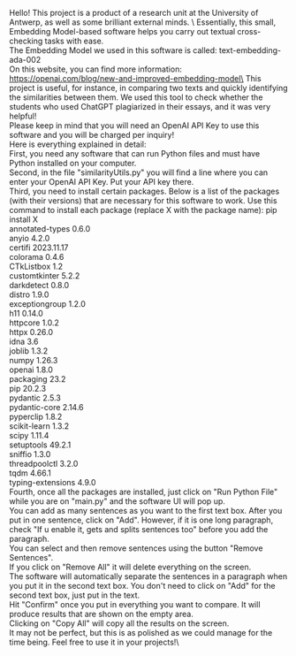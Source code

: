 Hello! 
This project is a product of a research unit at the University of Antwerp, as well as some brilliant external minds. \ 
Essentially, this small, Embedding Model-based software helps you carry out textual cross-checking tasks with ease.\
The Embedding Model we used in this software is called: text-embedding-ada-002\
On this website, you can find more information: https://openai.com/blog/new-and-improved-embedding-model\
This project is useful, for instance, in comparing two texts and quickly identifying the similarities between them. We used this tool to check whether the students who used ChatGPT plagiarized in their essays, and it was very helpful!\
Please keep in mind that you will need an OpenAI API Key to use this software and you will be charged per inquiry!\
Here is everything explained in detail:\
First, you need any software that can run Python files and must have Python installed on your computer.\
Second, in the file "similarityUtils.py" you will find a line where you can enter your OpenAI API Key. Put your API key there.\
Third, you need to install certain packages. Below is a list of the packages (with their versions) that are necessary for this software to work. Use this command to install each package (replace X with the package name): pip install X\
annotated-types   0.6.0\
anyio             4.2.0\
certifi           2023.11.17\
colorama          0.4.6\
CTkListbox        1.2\
customtkinter     5.2.2\
darkdetect        0.8.0\
distro            1.9.0\
exceptiongroup    1.2.0\
h11               0.14.0\
httpcore          1.0.2\
httpx             0.26.0\
idna              3.6\
joblib            1.3.2\
numpy             1.26.3\
openai            1.8.0\
packaging         23.2\
pip               20.2.3\
pydantic          2.5.3\
pydantic-core     2.14.6\
pyperclip         1.8.2\
scikit-learn      1.3.2\
scipy             1.11.4\
setuptools        49.2.1\
sniffio           1.3.0\
threadpoolctl     3.2.0\
tqdm              4.66.1\
typing-extensions 4.9.0\
Fourth, once all the packages are installed, just click on "Run Python File" while you are on "main.py" and the software UI will pop up.\
You can add as many sentences as you want to the first text box. After you put in one sentence, click on "Add". However, if it is one long paragraph, check "If u enable it, gets and splits sentences too" before you add the paragraph.\
You can select and then remove sentences using the button "Remove Sentences".\
If you click on "Remove All" it will delete everything on the screen.\
The software will automatically separate the sentences in a paragraph when you put it in the second text box. You don't need to click on "Add" for the second text box, just put in the text.\
Hit "Confirm" once you put in everything you want to compare. It will produce results that are shown on the empty area.\
Clicking on "Copy All" will copy all the results on the screen.\
It may not be perfect, but this is as polished as we could manage for the time being. Feel free to use it in your projects!\

